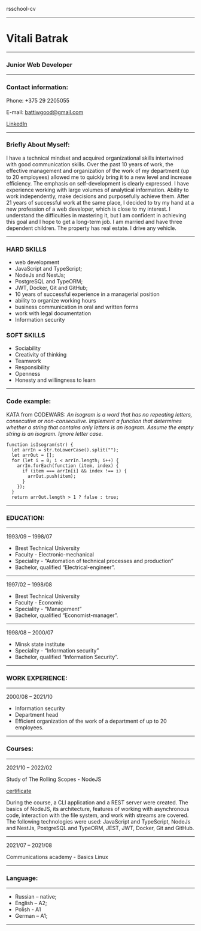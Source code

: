 rsschool-cv

---

# Vitali Batrak

---

### Junior Web Developer

---

### Contact information:

Phone: +375 29 2205055

E-mail: battiwgood@gmail.com

[LinkedIn](linkedin.com/feed/)

---

### Briefly About Myself:

I have a technical mindset and acquired organizational skills intertwined with good communication skills. Over the past 10 years of work, the effective management and organization of the work of my department (up to 20 employees) allowed me to quickly bring it to a new level and increase efficiency.
The emphasis on self-development is clearly expressed. I have experience working with large volumes of analytical information. Ability to work independently, make decisions and purposefully achieve them.
After 21 years of successful work at the same place, I decided to try my hand at a new profession of a web developer, which is close to my interest. I understand the difficulties in mastering it, but I am confident in achieving this goal and I hope to get a long-term job.
I am married and have three dependent children. The property has real estate. I drive any vehicle.

---

### HARD SKILLS

- web development
- JavaScript and TypeScript;
- NodeJs and NestJs;
- PostgreSQL and TypeORM;
- JWT, Docker, Git and GitHub;
- 10 years of successful experience in a managerial position
- ability to organize working hours
- business communication in oral and written forms
- work with legal documentation
- Information security

### SOFT SKILLS

- Sociability
- Creativity of thinking
- Teamwork
- Responsibility
- Openness
- Honesty and willingness to learn

---

### Code example:

KATA from CODEWARS: _An isogram is a word that has no repeating letters, consecutive or non-consecutive. Implement a function that determines whether a string that contains only letters is an isogram. Assume the empty string is an isogram. Ignore letter case._

```
function isIsogram(str) {
  let arrIn = str.toLowerCase().split("");
  let arrOut = [];
  for (let i = 0; i < arrIn.length; i++) {
    arrIn.forEach(function (item, index) {
      if (item === arrIn[i] && index !== i) {
        arrOut.push(item);
      }
    });
  }
  return arrOut.length > 1 ? false : true;
```

---

### EDUCATION:

---

1993/09 – 1998/07

- Brest Technical University
- Faculty - Electronic-mechanical
- Speciality - “Automation of technical processes and production”
- Bachelor, qualified “Electrical-engineer”.

---

1997/02 – 1998/08

- Brest Technical University
- Faculty - Economic
- Speciality - “Management”
- Bachelor, qualified “Economist-manager”.

---

1998/08 – 2000/07

- Minsk state institute
- Speciality - “Information security”
- Bachelor, qualified “Information Security”.

---

### WORK EXPERIENCE:

---

2000/08 – 2021/10

- Information security
- Department head
- Efficient organization of the work of a department of up to 20 employees.

---

### Courses:

---

2021/10 – 2022/02

Study of The Rolling Scopes - NodeJS

[certificate](https://app.rs.school/certificate/7qdwi5ov)

During the course, a CLI application and a REST server were created. The basics of NodeJS, its architecture, features of working with asynchronous code, interaction with the file system, and work with streams are covered. The following technologies were used: JavaScript and TypeScript, NodeJs and NestJs, PostgreSQL and TypeORM, JEST, JWT, Docker, Git and GitHub.

---

2021/07 – 2021/08

Сommunications academy - Basics Linux

---

### Language:

---

- Russian – native;
- English – A2;
- Polish - A1
- German – A1;

---
